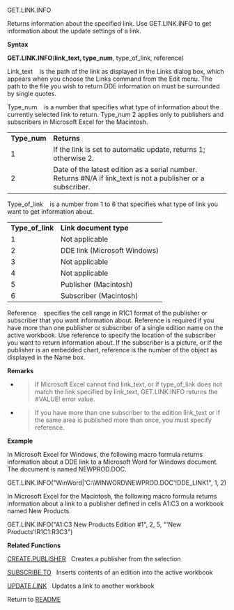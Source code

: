 GET.LINK.INFO

Returns information about the specified link. Use GET.LINK.INFO to get
information about the update settings of a link.

**Syntax**

**GET.LINK.INFO**(**link\_text, type\_num**, type\_of\_link, reference)

Link\_text&nbsp;&nbsp;&nbsp;&nbsp;is the path of the link as displayed
in the Links dialog box, which appears when you choose the Links command
from the Edit menu. The path to the file you wish to return DDE
information on must be surrounded by single quotes.

Type\_num&nbsp;&nbsp;&nbsp;&nbsp;is a number that specifies what type of
information about the currently selected link to return. Type\_num 2
applies only to publishers and subscribers in Microsoft Excel for the
Macintosh.

|               |                                                                                                                |
| ------------- | -------------------------------------------------------------------------------------------------------------- |
| **Type\_num** | **Returns**                                                                                                    |
| 1             | If the link is set to automatic update, returns 1; otherwise 2.                                                |
| 2             | Date of the latest edition as a serial number. Returns \#N/A if link\_text is not a publisher or a subscriber. |

Type\_of\_link&nbsp;&nbsp;&nbsp;&nbsp;is a number from 1 to 6 that
specifies what type of link you want to get information about.

|                    |                              |
| ------------------ | ---------------------------- |
| **Type\_of\_link** | **Link document type**       |
| 1                  | Not applicable               |
| 2                  | DDE link (Microsoft Windows) |
| 3                  | Not applicable               |
| 4                  | Not applicable               |
| 5                  | Publisher (Macintosh)        |
| 6                  | Subscriber (Macintosh)       |

Reference&nbsp;&nbsp;&nbsp;&nbsp;specifies the cell range in R1C1 format
of the publisher or subscriber that you want information about.
Reference is required if you have more than one publisher or subscriber
of a single edition name on the active workbook. Use reference to
specify the location of the subscriber you want to return information
about. If the subscriber is a picture, or if the publisher is an
embedded chart, reference is the number of the object as displayed in
the Name box.

**Remarks**

  - > If Microsoft Excel cannot find link\_text, or if type\_of\_link
    > does not match the link specified by link\_text, GET.LINK.INFO
    > returns the \#VALUE\! error value.

  - > If you have more than one subscriber to the edition link\_text or
    > if the same area is published more than once, you must specify
    > reference.


**Example**

In Microsoft Excel for Windows, the following macro formula returns
information about a DDE link to a Microsoft Word for Windows document.
The document is named NEWPROD.DOC.

GET.LINK.INFO("WinWord|'C:\\WINWORD\\NEWPROD.DOC'\!DDE\_LINK1", 1, 2)

In Microsoft Excel for the Macintosh, the following macro formula
returns information about a link to a publisher defined in cells A1:C3
on a workbook named New Products.

GET.LINK.INFO("A1:C3 New Products Edition \#1", 2, 5, "'New
Products'\!R1C1:R3C3")

**Related Functions**

[CREATE.PUBLISHER](CREATE.PUBLISHER.md)&nbsp;&nbsp;&nbsp;Creates a publisher from the selection

[SUBSCRIBE.TO](SUBSCRIBE.TO.md)&nbsp;&nbsp;&nbsp;Inserts contents of an edition into the
active workbook

[UPDATE.LINK](UPDATE.LINK.md)&nbsp;&nbsp;&nbsp;Updates a link to another workbook



Return to [README](README.md)

